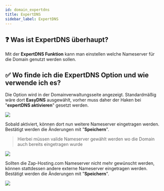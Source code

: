 ```yaml
---
id: domain_expertdns
title: ExpertDNS
sidebar_label: ExpertDNS
---
```


## ❓ Was ist ExpertDNS überhaupt?

Mit der **ExpertDNS Funktion** kann man einstellen welche Nameserver für die Domain genutzt werden sollen.

## ✅ Wo finde ich die ExpertDNS Option und wie verwende ich es?

Die Option wird in der Domainverwaltungsseite angezeigt. Standardmäßig wäre dort **EasyDNS** ausgewählt, vorher muss daher der Haken bei "**expertDNS aktivieren**" gesetzt werden.

![](https://screensaver01.zap-hosting.com/index.php/s/NfZtDsb5fJXJ5j7/preview)

Sobald aktiviert, können dort nun weitere Nameserver eingetragen werden. 
Bestätigt werden die Änderungen mit "**Speichern**".

> Hierbei müssen valide Nameserver gewählt werden wo die Domain auch bereits eingetragen wurde

![](https://screensaver01.zap-hosting.com/index.php/s/LPDSLGbrEGCJs7F/preview)

Sollten die Zap-Hosting.com Nameserver nicht mehr gewünscht werden, können stattdessen andere externe Nameserver eingetragen werden.
Bestätigt werden die Änderungen mit "**Speichern**".

![](https://screensaver01.zap-hosting.com/index.php/s/W27fNN2CdpCXTCT/preview)

